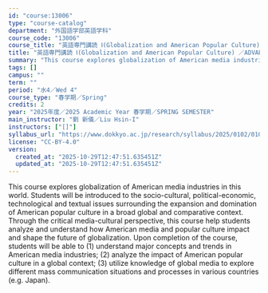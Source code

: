 ```yaml
---
id: "course:13006"
type: "course-catalog"
department: "外国語学部英語学科"
course_code: "13006"
course_title: "英語専門講読 Ⅰ(Globalization and American Popular Culture) ／ADVANCED THEMATIC READING Ⅰ"
title: "英語専門講読 Ⅰ(Globalization and American Popular Culture) ／ADVANCED THEMATIC READING Ⅰ"
summary: "This course explores globalization of American media industries in this world. Students will be introduced to the socio-…"
tags: []
campus: ""
term: ""
period: "水4／Wed 4"
course_type: "春学期／Spring"
credits: 2
year: "2025年度／2025 Academic Year 春学期／SPRING SEMESTER"
main_instructor: "劉 新儀／Liu Hsin-I"
instructors: ["[]"]
syllabus_url: "https://www.dokkyo.ac.jp/research/syllabus/2025/0102/0102_13006_ja_JP.html"
license: "CC-BY-4.0"
version:
  created_at: "2025-10-29T12:47:51.635451Z"
  updated_at: "2025-10-29T12:47:51.635451Z"
---
```

This course explores globalization of American media industries in this world. Students will be introduced to the socio-cultural, political-economic, technological and textual issues surrounding the expansion and domination of American popular culture in a broad global and comparative context. Through the critical media-cultural perspective, this course help students analyze and understand how American media and popular culture impact and shape the future of globalization. Upon completion of the course, students will be able to (1) understand major concepts and trends in American media industries; (2) analyze the impact of American popular culture in a global context; (3) utilize knowledge of global media to explore different mass communication situations and processes in various countries (e.g. Japan).
